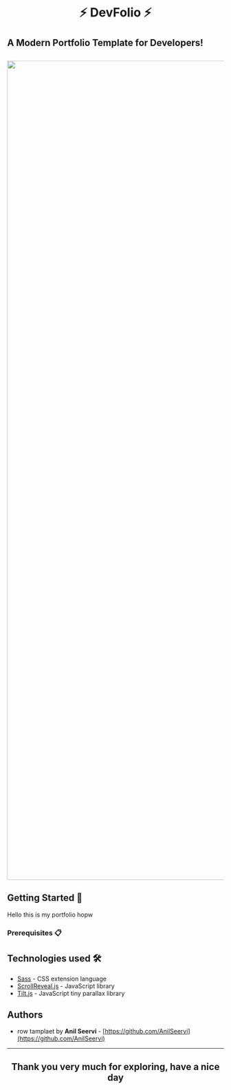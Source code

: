 <h1 align="center"> ⚡️ DevFolio ⚡️</h1>

<!-- [![Github](https://img.shields.io/github/license/anilseervi/DevFolio?color=%2312c2e9&logo=github&style=for-the-badge)](https://github.com/AnilSeervi/DevFolio/blob/master/README.md) ![Github Stars](https://img.shields.io/github/stars/anilseervi/DevFolio?color=%23c471ed&style=for-the-badge) ![Github forks](https://img.shields.io/github/forks/anilseervi/DevFolio?color=%23f64f59&style=for-the-badge) ![GitHub deployments](https://img.shields.io/github/deployments/anilseervi/DevFolio/github-pages?label=Deploy&logo=github&style=for-the-badge) -->

## A Modern Portfolio Template for Developers!

<h2 align="center">
  <img src="assets/protfolio.mp4"  width="1905px" />
</h2>


## Getting Started 🚀

Hello this is my portfolio hopw 

### Prerequisites 📋



## Technologies used 🛠️

- [Sass](https://sass-lang.com/documentation) - CSS extension language
- [ScrollReveal.js](https://scrollrevealjs.org/) - JavaScript library
- [Tilt.js](https://gijsroge.github.io/tilt.js/) - JavaScript tiny parallax library

## Authors

- row tamplaet by **Anil Seervi** - [https://github.com/AnilSeervi](https://github.com/AnilSeervi)




---

<h2 align="center">Thank you very much for exploring, have a nice day</h2>
